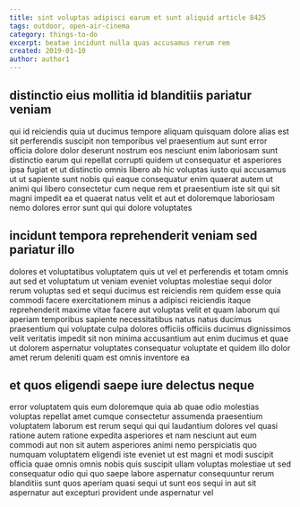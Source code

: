 ```yaml
---
title: sint voluptas adipisci earum et sunt aliquid article 8425
tags: outdoor, open-air-cinema
category: things-to-do
excerpt: beatae incidunt nulla quas accusamus rerum rem
created: 2019-01-10
author: author1
---
```


## distinctio eius mollitia id blanditiis pariatur veniam

qui id reiciendis quia ut ducimus tempore aliquam quisquam dolore alias est sit perferendis suscipit non temporibus vel praesentium aut sunt error officia dolore dolor deserunt nostrum eos nesciunt enim laboriosam sunt distinctio earum qui repellat corrupti quidem ut consequatur et asperiores ipsa fugiat et ut distinctio omnis libero ab hic voluptas iusto qui accusamus ut ut sapiente sunt nobis qui eaque consequatur enim quaerat autem ut animi qui libero consectetur cum neque rem et praesentium iste sit qui sit magni impedit ea et quaerat natus velit et aut et doloremque laboriosam nemo dolores error sunt qui qui dolore voluptates

## incidunt tempora reprehenderit veniam sed pariatur illo

dolores et voluptatibus voluptatem quis ut vel et perferendis et totam omnis aut sed et voluptatum ut veniam eveniet voluptas molestiae sequi dolor rerum voluptas sed et sequi ducimus est reiciendis rem quidem esse quia commodi facere exercitationem minus a adipisci reiciendis itaque reprehenderit maxime vitae facere aut voluptas velit et quam laborum qui aperiam temporibus sapiente necessitatibus natus natus ducimus praesentium qui voluptate culpa dolores officiis officiis ducimus dignissimos velit veritatis impedit sit non minima accusantium aut enim ducimus et quae ut dolorem aspernatur voluptates consequatur voluptate et quidem illo dolor amet rerum deleniti quam est omnis inventore ea

## et quos eligendi saepe iure delectus neque

error voluptatem quis eum doloremque quia ab quae odio molestias voluptas repellat amet cumque consectetur assumenda praesentium voluptatem laborum est rerum sequi qui qui laudantium dolores vel quasi ratione autem ratione expedita asperiores et nam nesciunt aut eum commodi aut non sit autem asperiores animi nemo perspiciatis quo numquam voluptatem eligendi iste eveniet ut est magni et modi suscipit officia quae omnis omnis nobis quis suscipit ullam voluptas molestiae ut sed consequatur odio qui quo saepe labore aspernatur consequuntur rerum blanditiis sunt quos aperiam quasi sequi ut sunt eos sequi in aut sit aspernatur aut excepturi provident unde aspernatur vel
